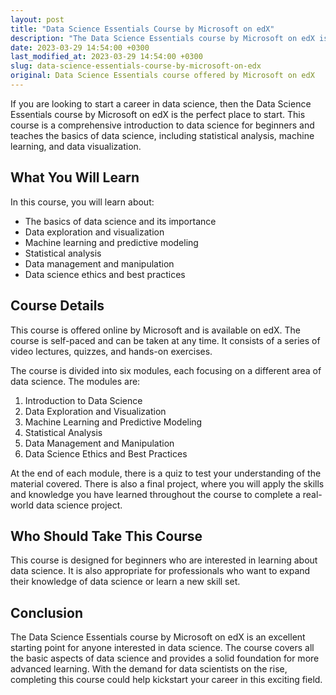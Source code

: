 ```yaml
---
layout: post
title: "Data Science Essentials Course by Microsoft on edX"
description: "The Data Science Essentials course by Microsoft on edX is a comprehensive introduction to data science for beginners. This course teaches the basics of data science, including statistical analysis, machine learning, and data visualization."
date: 2023-03-29 14:54:00 +0300
last_modified_at: 2023-03-29 14:54:00 +0300
slug: data-science-essentials-course-by-microsoft-on-edx
original: Data Science Essentials course offered by Microsoft on edX
---
```


If you are looking to start a career in data science, then the Data Science Essentials course by Microsoft on edX is the perfect place to start. This course is a comprehensive introduction to data science for beginners and teaches the basics of data science, including statistical analysis, machine learning, and data visualization.

## What You Will Learn

In this course, you will learn about:

- The basics of data science and its importance
- Data exploration and visualization
- Machine learning and predictive modeling
- Statistical analysis
- Data management and manipulation
- Data science ethics and best practices

## Course Details

This course is offered online by Microsoft and is available on edX. The course is self-paced and can be taken at any time. It consists of a series of video lectures, quizzes, and hands-on exercises.

The course is divided into six modules, each focusing on a different area of data science. The modules are:

1. Introduction to Data Science
2. Data Exploration and Visualization
3. Machine Learning and Predictive Modeling
4. Statistical Analysis
5. Data Management and Manipulation
6. Data Science Ethics and Best Practices

At the end of each module, there is a quiz to test your understanding of the material covered. There is also a final project, where you will apply the skills and knowledge you have learned throughout the course to complete a real-world data science project.

## Who Should Take This Course

This course is designed for beginners who are interested in learning about data science. It is also appropriate for professionals who want to expand their knowledge of data science or learn a new skill set.

## Conclusion

The Data Science Essentials course by Microsoft on edX is an excellent starting point for anyone interested in data science. The course covers all the basic aspects of data science and provides a solid foundation for more advanced learning. With the demand for data scientists on the rise, completing this course could help kickstart your career in this exciting field.